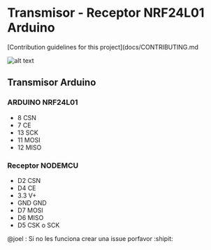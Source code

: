 # Transmisor - Receptor NRF24L01 Arduino

[Contribution guidelines for this project](docs/CONTRIBUTING.md

![alt text](https://aniavestidos.com/olo.jpeg)

## Transmisor Arduino

### ARDUINO  NRF24L01

- 8 		CSN
- 7 		CE
- 13 		SCK
- 11 		MOSI
- 12 		MISO


### Receptor NODEMCU

- D2       CSN
- D4       CE
- 3.3      V+
- GND      GND
- D7       MOSI 
- D6       MISO
- D5       CSK o SCK 

@joel : Si no les funciona crear una issue porfavor :shipit: 
